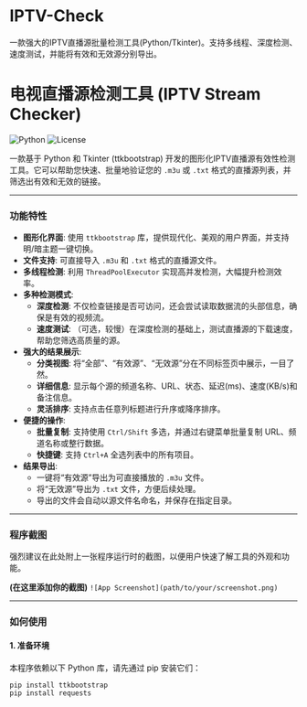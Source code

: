 # IPTV-Check
一款强大的IPTV直播源批量检测工具(Python/Tkinter)。支持多线程、深度检测、速度测试，并能将有效和无效源分别导出。


# 电视直播源检测工具 (IPTV Stream Checker)

![Python](https://img.shields.io/badge/Python-3.7+-blue.svg)
![License](https://img.shields.io/badge/License-MIT-yellow.svg)

一款基于 Python 和 Tkinter (ttkbootstrap) 开发的图形化IPTV直播源有效性检测工具。它可以帮助您快速、批量地验证您的 `.m3u` 或 `.txt` 格式的直播源列表，并筛选出有效和无效的链接。

---

### 功能特性

* **图形化界面**: 使用 `ttkbootstrap` 库，提供现代化、美观的用户界面，并支持明/暗主题一键切换。
* **文件支持**: 可直接导入 `.m3u` 和 `.txt` 格式的直播源文件。
* **多线程检测**: 利用 `ThreadPoolExecutor` 实现高并发检测，大幅提升检测效率。
* **多种检测模式**:
    * **深度检测**: 不仅检查链接是否可访问，还会尝试读取数据流的头部信息，确保是有效的视频流。
    * **速度测试**: （可选，较慢）在深度检测的基础上，测试直播源的下载速度，帮助您筛选高质量的源。
* **强大的结果展示**:
    * **分类视图**: 将“全部”、“有效源”、“无效源”分在不同标签页中展示，一目了然。
    * **详细信息**: 显示每个源的频道名称、URL、状态、延迟(ms)、速度(KB/s)和备注信息。
    * **灵活排序**: 支持点击任意列标题进行升序或降序排序。
* **便捷的操作**:
    * **批量复制**: 支持使用 `Ctrl/Shift` 多选，并通过右键菜单批量复制 URL、频道名称或整行数据。
    * **快捷键**: 支持 `Ctrl+A` 全选列表中的所有项目。
* **结果导出**:
    * 一键将“有效源”导出为可直接播放的 `.m3u` 文件。
    * 将“无效源”导出为 `.txt` 文件，方便后续处理。
    * 导出的文件会自动以源文件名命名，并保存在指定目录。

---

### 程序截图

强烈建议在此处附上一张程序运行时的截图，以便用户快速了解工具的外观和功能。

**(在这里添加你的截图)**
`![App Screenshot](path/to/your/screenshot.png)`

---

### 如何使用

#### 1. 准备环境

本程序依赖以下 Python 库，请先通过 pip 安装它们：

```bash
pip install ttkbootstrap
pip install requests
